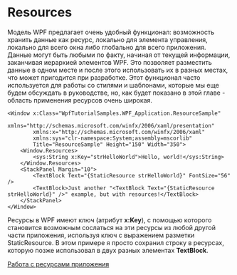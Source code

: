 # Resources

Модель WPF предлагает очень удобный функционал: возможность хранить данные как ресурс, локально для элемента управления, локально для всего окна либо глобально для всего приложения. Данные могут быть любыми по факту, начиная от текущей информации, заканчивая иерархией элементов WPF. Это позволяет разместить данные в одном месте и после этого использовать их в разных местах, что может пригодится при разработке.
Этот функционал часто используется для работы со стилями и шаблонами, которые мы еще будем обсуждать в руководстве, но, как будет показано в этой главе - область применения ресурсов очень широкая. 
```
<Window x:Class="WpfTutorialSamples.WPF_Application.ResourceSample"
        xmlns="http://schemas.microsoft.com/winfx/2006/xaml/presentation"
        xmlns:x="http://schemas.microsoft.com/winfx/2006/xaml"
        xmlns:sys="clr-namespace:System;assembly=mscorlib"
        Title="ResourceSample" Height="150" Width="350">
    <Window.Resources>
        <sys:String x:Key="strHelloWorld">Hello, world!</sys:String>
    </Window.Resources>
    <StackPanel Margin="10">
        <TextBlock Text="{StaticResource strHelloWorld}" FontSize="56" />
        <TextBlock>Just another "<TextBlock Text="{StaticResource strHelloWorld}" />" example, but with resources!</TextBlock>
    </StackPanel>
</Window>
```

Ресурсы в WPF имеют ключ (атрибут **x:Key**), с помощью которого становится возможным сослаться на эти ресурсы из любой другой части приложения, используя ключ с выражением разметки StaticResource. В этом примере я просто сохранил строку в ресурсах, которую позже использовал в двух разных элементах **TextBlock**.

[Работа с ресурсами приложения](https://metanit.com/sharp/wpf/3.3.php?#:~:text=%D0%A0%D0%B0%D0%B1%D0%BE%D1%82%D0%B0%20%D1%81%20%D1%80%D0%B5%D1%81%D1%83%D1%80%D1%81%D0%B0%D0%BC%D0%B8%20%D0%BF%D1%80%D0%B8%D0%BB%D0%BE%D0%B6%D0%B5%D0%BD%D0%B8%D1%8F)
